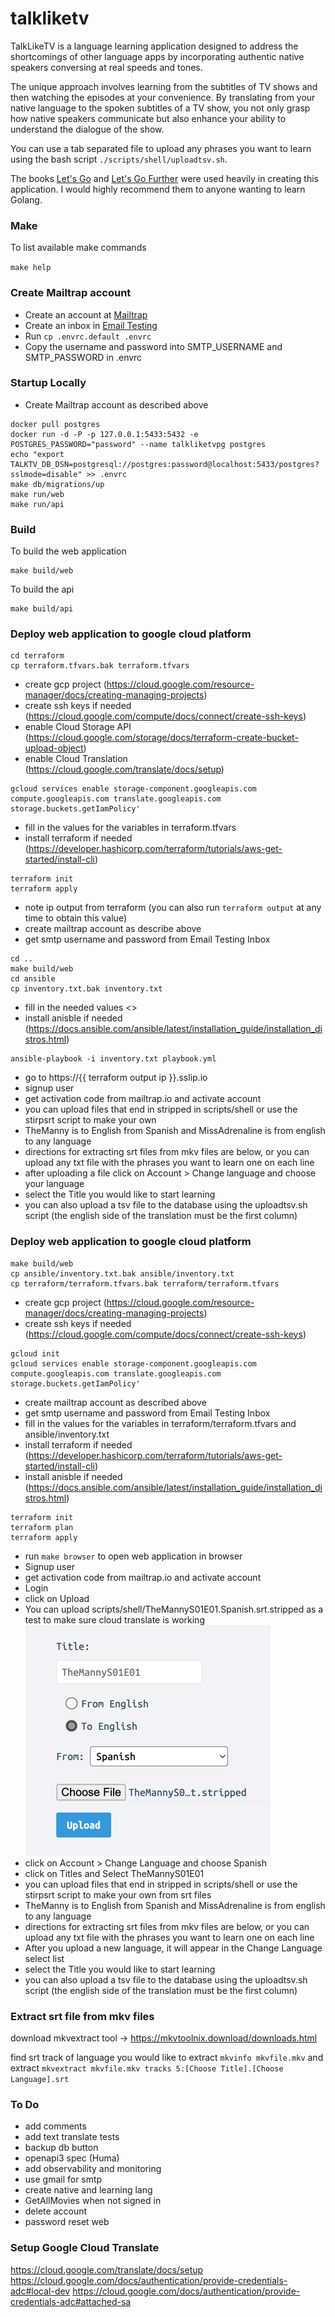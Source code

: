 # talkliketv

TalkLikeTV is a language learning application designed to address the shortcomings of other language apps by incorporating authentic native speakers conversing at real speeds and tones.

The unique approach involves learning from the subtitles of TV shows and then watching the episodes at your convenience. By translating from your native language to the spoken subtitles of a TV show, you not only grasp how native speakers communicate but also enhance your ability to understand the dialogue of the show.

You can use a tab separated file to upload any phrases you want to learn using the bash script `./scripts/shell/uploadtsv.sh`. 

The books [Let's Go](https://lets-go.alexedwards.net/) and [Let's Go Further](https://lets-go-further.alexedwards.net/) were used heavily in creating this application. I would highly recommend them to anyone wanting to learn Golang.

### Make

To list available make commands

`make help`

### Create Mailtrap account

- Create an account at [Mailtrap](https://mailtrap.io/)
- Create an inbox in [Email Testing](https://mailtrap.io/inboxes)
- Run `cp .envrc.default .envrc`
- Copy the username and password into SMTP_USERNAME and SMTP_PASSWORD in .envrc

### Startup Locally

- Create Mailtrap account as described above
```
docker pull postgres
docker run -d -P -p 127.0.0.1:5433:5432 -e POSTGRES_PASSWORD="password" --name talkliketvpg postgres
echo "export TALKTV_DB_DSN=postgresql://postgres:password@localhost:5433/postgres?sslmode=disable" >> .envrc
make db/migrations/up
make run/web
make run/api
```

### Build

To build the web application
```
make build/web
```

To build the api
```
make build/api
```

### Deploy web application to google cloud platform

```
cd terraform
cp terraform.tfvars.bak terraform.tfvars
```
- create gcp project (https://cloud.google.com/resource-manager/docs/creating-managing-projects)
- create ssh keys if needed (https://cloud.google.com/compute/docs/connect/create-ssh-keys)
- enable Cloud Storage API (https://cloud.google.com/storage/docs/terraform-create-bucket-upload-object)
- enable Cloud Translation (https://cloud.google.com/translate/docs/setup)
```
gcloud services enable storage-component.googleapis.com  compute.googleapis.com translate.googleapis.com storage.buckets.getIamPolicy'
```
- fill in the values for the variables in terraform.tfvars
- install terraform if needed (https://developer.hashicorp.com/terraform/tutorials/aws-get-started/install-cli)
```
terraform init
terraform apply
```
- note ip output from terraform (you can also run `terraform output` at any time to obtain this value)
- create mailtrap account as describe above
- get smtp username and password from Email Testing Inbox
```
cd ..
make build/web
cd ansible
cp inventory.txt.bak inventory.txt
```
- fill in the needed values <>
- install anisble if needed (https://docs.ansible.com/ansible/latest/installation_guide/installation_distros.html)
```
ansible-playbook -i inventory.txt playbook.yml
```
- go to https://{{ terraform output ip }}.sslip.io
- signup user
- get activation code from mailtrap.io and activate account
- you can upload files that end in stripped in scripts/shell or use the stirpsrt script to make your own
- TheManny is to English from Spanish and MissAdrenaline is from english to any language
- directions for extracting srt files from mkv files are below, or you can upload any txt file with the phrases you want to learn one on each line
- after uploading a file click on Account > Change language and choose your language
- select the Title you would like to start learning
- you can also upload a tsv file to the database using the uploadtsv.sh script (the english side of the translation must be the first column) 

### Deploy web application to google cloud platform


```
make build/web
cp ansible/inventory.txt.bak ansible/inventory.txt
cp terraform/terraform.tfvars.bak terraform/terraform.tfvars
```
- create gcp project (https://cloud.google.com/resource-manager/docs/creating-managing-projects)
- create ssh keys if needed (https://cloud.google.com/compute/docs/connect/create-ssh-keys)
```
gcloud init
gcloud services enable storage-component.googleapis.com  compute.googleapis.com translate.googleapis.com storage.buckets.getIamPolicy'
```
- create mailtrap account as described above
- get smtp username and password from Email Testing Inbox
- fill in the values for the variables in terraform/terraform.tfvars and ansible/inventory.txt
- install terraform if needed (https://developer.hashicorp.com/terraform/tutorials/aws-get-started/install-cli)
- install anisble if needed (https://docs.ansible.com/ansible/latest/installation_guide/installation_distros.html)
```
terraform init
terraform plan
terraform apply
```
- run `make browser` to open web application in browser
- Signup user
- get activation code from mailtrap.io and activate account
- Login
- click on Upload
- You can upload scripts/shell/TheMannyS01E01.Spanish.srt.stripped as a test to make sure cloud translate is working
![img.png](readme_images/img.png)
- click on Account > Change Language and choose Spanish
- click on Titles and Select TheMannyS01E01
- you can upload files that end in stripped in scripts/shell or use the stirpsrt script to make your own from srt files
- TheManny is to English from Spanish and MissAdrenaline is from english to any language
- directions for extracting srt files from mkv files are below, or you can upload any txt file with the phrases you want to learn one on each line
- After you upload a new language, it will appear in the Change Language select list 
- select the Title you would like to start learning
- you can also upload a tsv file to the database using the uploadtsv.sh script (the english side of the translation must be the first column)

### Extract srt file from mkv files

download mkvextract tool -> https://mkvtoolnix.download/downloads.html

find srt track of language you would like to extract 
`mkvinfo mkvfile.mkv`
and extract
`mkvextract mkvfile.mkv tracks 5:[Choose Title].[Choose Language].srt`

### To Do

- add comments
- add text translate tests
- backup db button
- openapi3 spec (Huma)
- add observability and monitoring
- use gmail for smtp
- create native and learning lang
- GetAllMovies when not signed in
- delete account
- password reset web

### Setup Google Cloud Translate

https://cloud.google.com/translate/docs/setup
https://cloud.google.com/docs/authentication/provide-credentials-adc#local-dev
https://cloud.google.com/docs/authentication/provide-credentials-adc#attached-sa
